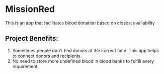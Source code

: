 # MissionRed
This is an app that facilitates blood donation based on closest availability



## Project Benefits:
1. Sometimes people don't find donors at the correct time. This app helps to connect donors and recipients.
2. No need to store more undefined blood in blood banks to fulfill every requirement.  

